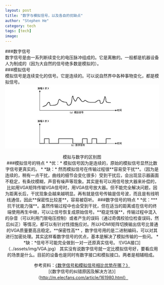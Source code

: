 ```yaml
---
layout: post
title: "数字与模拟信号，以及各自的优缺点"
author: "Stephen He"
category: tech
tags: [tech]
image:
---
```

###数字信号  
数字信号是由一系列断续变化的电压脉冲组成的。它是离散的。一般都是机器设备人为制成的（因为大自然的信号绝多数是模拟的）。  
###模拟信号  
模拟信号是连续变化的信号。它是连续的。可以说自然界中各种事物变化，都是模拟信号。  
![模拟与数字的区别图](../assets/img/DG-AN.jpg)  
<center>模拟与数字的区别图<center>
###模拟信号的特点  
* *优：* 模拟信号因为是连续的，原始的模拟信号显然比数字信号更真实的。  
* *缺：* 然而模拟信号在传输过程很**容易受干扰**。（因为是连续的，稍有一点干扰，曲线的细节会变化很多）受到干扰后，会出现显示器画面不稳定，有条纹模糊，声音有噪声等现象。其实是有可以用信号放大器来补偿的，比如用VGA矩阵传输VGA信号时，用VGA信号放大器。但不能完全解决问题，因为距离长后，干扰现象会越来越明显。再有就是信号传输是信号波，而且是有线明线通信，因此**保密性比较差**，容易被窃听。  
###数字信号的特点  
* *优：***抗干扰能力强**。虽然传输过程中也会受到干扰，但在适当的距离或在信号的终端使用再生中继，可以让信号恢复成原始信号。**稳定性强**，传输过程中混入的杂音（可以利用门限电压控制）或者产生的误码（通过奇偶校验位检查误码，然后纠正）等情况，都可以有针对性措施应对。所以HDMI矩阵切换输出信号比普通的VGA质量要高且稳定。**保密性高** ，数字信号用的是二进制编码，可以对其进行加密处理。其实这样看数字信号的优点，基本是解决了模拟传输的一些问。  
* *缺：*信号不可能完全做到一对一还原真实信号。  
![VGA接口]（../assets/img/VGA.jpg）
其实没有说数字信号就一定比模拟信号好，要看应用的场景是什么。目前的设备也是同时有数字接口和模拟接口。两者是相辅相成。  


参考资料：[《数字信号和模拟信号相比优势在哪？》](http://www.gzyueda.cn/Tech_info/2016/557.html)  
 [《数字信号的纠错原因及解决方法》]（http://m.elecfans.com/article/161980.html）
